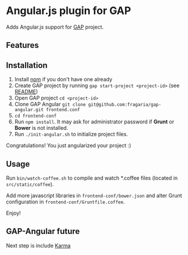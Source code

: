 # Angular.js plugin for GAP
Adds Angular.js support for [GAP](https://github.com/czervenka/gap) project.

## Features



## Installation
1. Install [npm](https://npmjs.org/) if you don't have one already
2. Create GAP project by running `gap start-project <project-id>` (see [README](https://github.com/czervenka/gap/blob/master/README.rst))
3. Open GAP project `cd <project-id>`
3. Clone GAP Angular `git clone git@github.com:fragaria/gap-angular.git frontend.conf`
4. `cd frontend-conf`
5. Run `npm install`. It may ask for administrator password if **Grunt** or **Bower** is not installed.
6. Run `./init-angular.sh` to initialize project files.

Congratulations! You just angularized your project :)

## Usage
Run `bin/watch-coffee.sh` to compile and watch *.coffee files (located in `src/static/coffee`).

Add more javascript libraries in `frontend-conf/bower.json` and alter Grunt configuration in `frontend-conf/Gruntfile.coffee`.

Enjoy!

## GAP-Angular future
Next step is include [Karma](http://karma-runner.github.io/)
